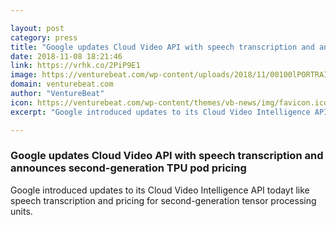 ```yaml
---

layout: post
category: press
title: "Google updates Cloud Video API with speech transcription and announces second-generation TPU pod pricing"
date: 2018-11-08 18:21:46
link: https://vrhk.co/2PiP9E1
image: https://venturebeat.com/wp-content/uploads/2018/11/00100lPORTRAIT_00100_BURST20181029125257083_COVER-2.jpg?fit=2518%2C1888&strip=all
domain: venturebeat.com
author: "VentureBeat"
icon: https://venturebeat.com/wp-content/themes/vb-news/img/favicon.ico
excerpt: "Google introduced updates to its Cloud Video Intelligence API todayt like speech transcription and pricing for second-generation tensor processing units."

---
```


### Google updates Cloud Video API with speech transcription and announces second-generation TPU pod pricing

Google introduced updates to its Cloud Video Intelligence API todayt like speech transcription and pricing for second-generation tensor processing units.
